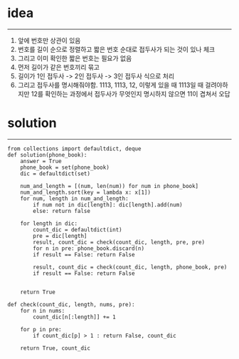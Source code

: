 # idea
---
1. 앞에 번호만 상관이 있음 
2. 번호를 길이 순으로 정렬하고 짧은 번호 순대로 접두사가 되는 것이 있나 체크
3. 그리고 이미 확인한 짧은 번호는 필요가 없음
4. 먼저 길이가 같은 번호끼리 묶고
5. 길이가 1인 접두사 -> 2인 접두사 -> 3인 접두사 식으로 처리
6. 그리고 접두사를 명시해줘야함. 1113, 1113, 12, 이렇게 있을 때 1113일 때 걸려야하지만 12를 확인하는 과정에서 접두사가 무엇인지 명시하지 않으면 11이 겹쳐서 오답

# solution
---
```
from collections import defaultdict, deque
def solution(phone_book):
    answer = True
    phone_book = set(phone_book)
    dic = defaultdict(set)
    
    num_and_length = [(num, len(num)) for num in phone_book]    
    num_and_length.sort(key = lambda x: x[1])
    for num, length in num_and_length: 
        if num not in dic[length]: dic[length].add(num)
        else: return false
    
    for length in dic:
        count_dic = defaultdict(int)
        pre = dic[length]
        result, count_dic = check(count_dic, length, pre, pre)
        for n in pre: phone_book.discard(n)
        if result == False: return False
        
        result, count_dic = check(count_dic, length, phone_book, pre)
        if result == False: return False
        

    return True

def check(count_dic, length, nums, pre):
    for n in nums:
        count_dic[n[:length]] += 1
        
    for p in pre:
        if count_dic[p] > 1 : return False, count_dic
    
    return True, count_dic
